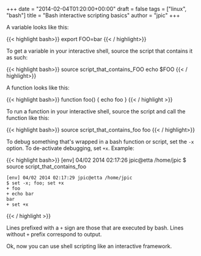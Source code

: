 +++
date = "2014-02-04T01:20:00+00:00"
draft = false
tags = ["linux", "bash"]
title = "Bash interactive scripting basics"
author = "jpic"
+++

A variable looks like this:


{{< highlight bash>}}
    export FOO=bar
{{< / highlight>}}


To get a variable in your interactive shell, source the script that contains it
as such:


{{< highlight bash>}}
    source script_that_contains_FOO
    echo $FOO
{{< / highlight>}}


A function looks like this:


{{< highlight bash>}}
    function foo() {
        echo foo
    }
{{< / highlight >}}


To run a function in your interactive shell, source the script and call the
function like this:


{{< highlight bash>}}
    source script_that_contains_foo
    foo
{{< / highlight>}}


To debug something that's wrapped in a bash function or script, set the `-x` option. To de-activate debugging, set `+x`. Example:



{{< highlight bash>}}
    [env] 04/02 2014 02:17:26 jpic@etta /home/jpic 
    $ source script_that_contains_foo 

    [env] 04/02 2014 02:17:29 jpic@etta /home/jpic 
    $ set -x; foo; set +x
    + foo
    + echo bar
    bar
    + set +x
{{< / highlight >}}


Lines prefixed with a `+` sign are those that are executed by bash. Lines without `+` prefix correspond to output.

Ok, now you can use shell scripting like an interactive framework.

